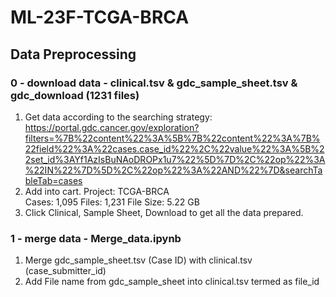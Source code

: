 # ML-23F-TCGA-BRCA

## Data Preprocessing
### 0 - download data - clinical.tsv & gdc_sample_sheet.tsv & gdc_download (1231 files)
1. Get data according to the searching strategy: https://portal.gdc.cancer.gov/exploration?filters=%7B%22content%22%3A%5B%7B%22content%22%3A%7B%22field%22%3A%22cases.case_id%22%2C%22value%22%3A%5B%22set_id%3AYf1AzIsBuNAoDROPx1u7%22%5D%7D%2C%22op%22%3A%22IN%22%7D%5D%2C%22op%22%3A%22AND%22%7D&searchTableTab=cases
2. Add into cart. 
Project: TCGA-BRCA	
Cases: 1,095
Files: 1,231
File Size: 5.22 GB	
3. Click Clinical, Sample Sheet, Download to get all the data prepared.


### 1 - merge data - Merge_data.ipynb
1. Merge gdc_sample_sheet.tsv (Case ID) with clinical.tsv (case_submitter_id) 
2. Add File name from gdc_sample_sheet into clinical.tsv termed as file_id
